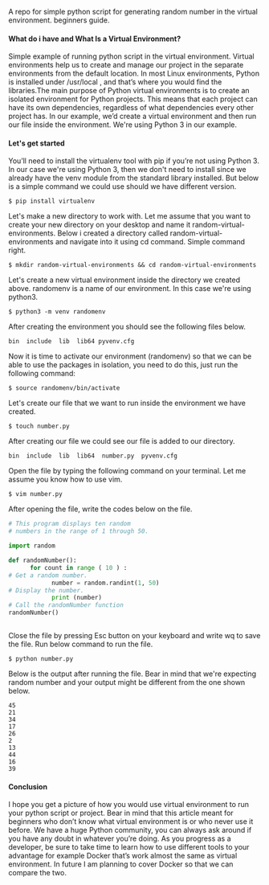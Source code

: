 A repo for simple python script for generating random number in the virtual environment. beginners guide.

#### What do i have and What Is a Virtual Environment?

Simple example of running python script in the virtual environment. Virtual environments help us to create and manage our project in the separate environments from the default location. In most Linux environments, Python is installed under /usr/local , and that’s where you would find the libraries.The main purpose of Python virtual environments is to create an isolated environment for Python projects. This means that each project can have its own dependencies, regardless of what dependencies every other project has. In our  example, we’d create a virtual environment and then run our file inside the environment. We're using Python 3 in our example.

#### Let's get started

You’ll need to install the virtualenv tool with pip if you’re not using Python 3. In our case we're using Python 3, then we don't need to install since we already have the venv module from the standard library installed. But below is a simple command we could use should we have different version.
```
$ pip install virtualenv    
 ```
Let's make a new directory to work with. Let me assume that you want to create your new directory on your desktop and name it random-virtual-environments. Below i created a directory called random-virtual-environments and navigate into it using cd command. Simple command right.
```
$ mkdir random-virtual-environments && cd random-virtual-environments    
```
Let's create a new virtual environment inside the directory we created above. randomenv is a name of our environment. In this case we're using python3.

```
$ python3 -m venv randomenv
```

After creating the environment you should see the following files below.
```
bin  include  lib  lib64 pyvenv.cfg
```
Now it is time to activate our environment (randomenv) so that we can be able to use the packages in isolation, you need to do this, just run the following command:

```
$ source randomenv/bin/activate
```
Let's create our file that we want to run inside the environment we have created.
```
$ touch number.py
```
After creating our file we could see our file is added to our directory.
```
bin  include  lib  lib64  number.py  pyvenv.cfg

```
Open the file by typing the following command on your terminal. Let me assume you know how to use vim.
```
$ vim number.py
```
After opening the file, write the codes below on the file.
```py
# This program displays ten random
# numbers in the range of 1 through 50.

import random

def randomNumber():
      for count in range ( 10 ) :
# Get a random number.
            number = random.randint(1, 50)
# Display the number.
            print (number)
# Call the randomNumber function
randomNumber()
                
```
Close the file by pressing Esc button on your keyboard and write wq to save the file. Run below command to run the file.
```
$ python number.py
```
Below is the output after running the file. Bear in mind that we're expecting random number and your output might be different from the one shown below.
```
45
21
34
17
26
2
13
44
16
39
```
#### Conclusion
I hope you get a picture of how you would use virtual environment to run your python script or project. Bear in mind that this article meant for beginners who don’t know what virtual environment is or who never use it before. We have a huge Python community, you can always ask around if you have any doubt in whatever you’re doing. As you progress as a developer, be sure to take time to learn how to use different tools to your advantage for example Docker that’s work almost the same as virtual environment. In future I am planning to cover Docker so that we can compare the two.

